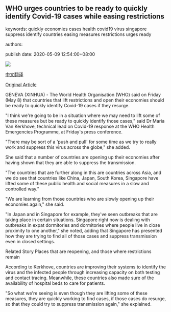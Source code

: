 ## WHO urges countries to be ready to quickly identify Covid-19 cases while easing restrictions

keywords: quickly economies cases health covid19 virus singapore suppress identify countries easing measures restrictions urges ready

authors: 

publish date: 2020-05-09 12:54:00+08:00

![](https://www.straitstimes.com/sites/default/files/styles/x_large/public/articles/2020/05/09/kc-who0905.jpg?itok=xzGvVq0V)

[中文翻译](WHO%20urges%20countries%20to%20be%20ready%20to%20quickly%20identify%20Covid-19%20cases%20while%20easing%20restrictions_zh.md)

[Original Article](https://www.straitstimes.com/world/europe/who-urges-countries-to-be-ready-to-quickly-identify-covid-19-cases-while-easing)

GENEVA (XINHUA) - The World Health Organisation (WHO) said on Friday (May 8) that countries that lift restrictions and open their economies should be ready to quickly identify Covid-19 cases if they resurge.

"I think we're going to be in a situation where we may need to lift some of these measures but be ready to quickly identify those cases," said Dr Maria Van Kerkhove, technical lead on Covid-19 response at the WHO Health Emergencies Programme, at Friday's press conference.

"There may be sort of a 'push and pull' for some time as we try to really work and suppress this virus across the globe," she added.

She said that a number of countries are opening up their economies after having shown that they are able to suppress the transmission.

"The countries that are further along in this are countries across Asia, and we do see that countries like China, Japan, South Korea, Singapore have lifted some of these public health and social measures in a slow and controlled way."

"We are learning from those countries who are slowly opening up their economies again," she said.

"In Japan and in Singapore for example, they've seen outbreaks that are taking place in certain situations. Singapore right now is dealing with outbreaks in expat dormitories and dormitories where people live in close proximity to one another," she noted, adding that Singapore has presented how they are trying to find all of those cases and suppress transmission even in closed settings.

Related Story Places that are reopening, and those where restrictions remain

According to Kerkhove, countries are improving their systems to identify the virus and the infected people through increasing capacity on both testing and contact tracing. Meanwhile, these countries also made sure of the availability of hospital beds to care for patients.

"So what we're seeing is even though they are lifting some of these measures, they are quickly working to find cases, if those cases do resurge, so that they could try to suppress transmission again," she explained.